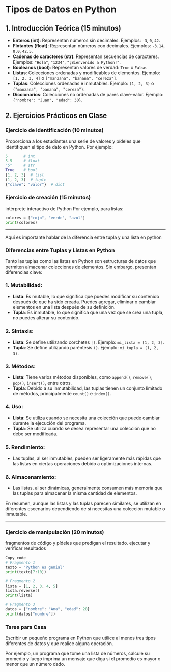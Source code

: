 # Tipos de Datos en Python

## 1. Introducción Teórica (15 minutos)

- **Enteros (int)**: Representan números sin decimales. Ejemplos: `-3`, `0`, `42`.
- **Flotantes (float)**: Representan números con decimales. Ejemplos: `-3.14`, `0.0`, `42.5`.
- **Cadenas de caracteres (str)**: Representan secuencias de caracteres. Ejemplos: `"Hola"`, `"1234"`, `"¡Bienvenido a Python!"`.
- **Booleanos (bool)**: Representan valores de verdad: `True` o `False`.
- **Listas**: Colecciones ordenadas y modificables de elementos. Ejemplo: `[1, 2, 3, 4]` o `["manzana", "banana", "cereza"]`.
- **Tuplas**: Colecciones ordenadas e inmutables. Ejemplo: `(1, 2, 3)` o `("manzana", "banana", "cereza")`.
- **Diccionarios**: Colecciones no ordenadas de pares clave-valor. Ejemplo: `{"nombre": "Juan", "edad": 30}`.

## 2. Ejercicios Prácticos en Clase

### Ejercicio de identificación (10 minutos)

Proporciona a los estudiantes una serie de valores y pídeles que identifiquen el tipo de dato en Python. Por ejemplo:

```python
5       # int
5.5     # float
"5"     # str
True    # bool
[1, 2, 3]  # list
(1, 2, 3)  # tuple
{"clave": "valor"}  # dict
```
### Ejercicio de creación (15 minutos)

intérprete interactivo de Python 
Por ejemplo, para listas:

```python
colores = ["rojo", "verde", "azul"]
print(colores)
```
---
Aquí es importante hablar de la diferencia entre tupla y una lista en python

### Diferencias entre Tuplas y Listas en Python

Tanto las tuplas como las listas en Python son estructuras de datos que permiten almacenar colecciones de elementos. Sin embargo, presentan diferencias clave:

### 1. Mutabilidad:
- **Lista**: Es mutable, lo que significa que puedes modificar su contenido después de que ha sido creada. Puedes agregar, eliminar o cambiar elementos en una lista después de su definición.
- **Tupla**: Es inmutable, lo que significa que una vez que se crea una tupla, no puedes alterar su contenido.

### 2. Sintaxis:
- **Lista**: Se define utilizando corchetes `[]`. Ejemplo: `mi_lista = [1, 2, 3]`.
- **Tupla**: Se define utilizando paréntesis `()`. Ejemplo: `mi_tupla = (1, 2, 3)`.

### 3. Métodos:
- **Lista**: Tiene varios métodos disponibles, como `append()`, `remove()`, `pop()`, `insert()`, entre otros.
- **Tupla**: Debido a su inmutabilidad, las tuplas tienen un conjunto limitado de métodos, principalmente `count()` e `index()`.

### 4. Uso:
- **Lista**: Se utiliza cuando se necesita una colección que puede cambiar durante la ejecución del programa.
- **Tupla**: Se utiliza cuando se desea representar una colección que no debe ser modificada.

### 5. Rendimiento:
- Las tuplas, al ser inmutables, pueden ser ligeramente más rápidas que las listas en ciertas operaciones debido a optimizaciones internas.

### 6. Almacenamiento:
- Las listas, al ser dinámicas, generalmente consumen más memoria que las tuplas para almacenar la misma cantidad de elementos.

En resumen, aunque las listas y las tuplas parecen similares, se utilizan en diferentes escenarios dependiendo de si necesitas una colección mutable o inmutable.


---
### Ejercicio de manipulación (20 minutos)

 fragmentos de código y pídeles que predigan el resultado. ejecutar y verificar resultados

```python
Copy code
# Fragmento 1
texto = "Python es genial"
print(texto[7:10])

# Fragmento 2
lista = [1, 2, 3, 4, 5]
lista.reverse()
print(lista)

# Fragmento 3
datos = {"nombre": "Ana", "edad": 28}
print(datos["nombre"])
```

### Tarea para Casa
Escribir un pequeño programa en Python que utilice al menos tres tipos diferentes de datos y que realice alguna operación.

Por ejemplo, un programa que tome una lista de números, calcule su promedio y luego imprima un mensaje que diga si el promedio es mayor o menor que un número dado.


